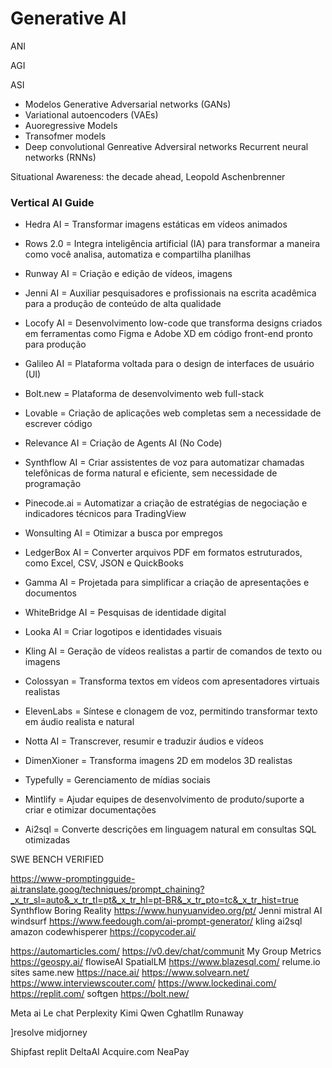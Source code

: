 # Generative AI
ANI

AGI

ASI

- Modelos Generative Adversarial networks (GANs)
- Variational autoencoders (VAEs)
- Auoregressive Models
- Transofmer models
- Deep convolutional Genreative Adversiral networks
Recurrent neural networks (RNNs)

Situational Awareness: the decade ahead, Leopold Aschenbrenner

### Vertical AI Guide

- Hedra AI = Transformar imagens estáticas em vídeos animados

- Rows 2.0 = Integra inteligência artificial (IA) para transformar a maneira como você analisa, automatiza e compartilha planilhas

- Runway AI = Criação e edição de vídeos, imagens

- Jenni AI = Auxiliar pesquisadores e profissionais na escrita acadêmica para a produção de conteúdo de alta qualidade
  
- Locofy AI = Desenvolvimento low-code que transforma designs criados em ferramentas como Figma e Adobe XD em código front-end pronto para produção
  
- Galileo AI = Plataforma voltada para o design de interfaces de usuário (UI)

- Bolt.new = Plataforma de desenvolvimento web full-stack
  
- Lovable = Criação de aplicações web completas sem a necessidade de escrever código

- Relevance AI = Criação de Agents AI (No Code)

- Synthflow AI = Criar assistentes de voz para automatizar chamadas telefônicas de forma natural e eficiente, sem necessidade de programação

- Pinecode.ai = Automatizar a criação de estratégias de negociação e indicadores técnicos para TradingView

- Wonsulting AI = Otimizar a busca por empregos

- LedgerBox AI = Converter arquivos PDF em formatos estruturados, como Excel, CSV, JSON e QuickBooks

- Gamma AI = Projetada para simplificar a criação de apresentações e documentos

- WhiteBridge AI = Pesquisas de identidade digital 

- Looka AI = Criar logotipos e identidades visuais

- Kling AI = Geração de vídeos realistas a partir de comandos de texto ou imagens

- Colossyan = Transforma textos em vídeos com apresentadores virtuais realistas

- ElevenLabs = Síntese e clonagem de voz, permitindo transformar texto em áudio realista e natural

- Notta AI = Transcrever, resumir e traduzir áudios e vídeos

- DimenXioner = Transforma imagens 2D em modelos 3D realistas

- Typefully = Gerenciamento de mídias sociais

- Mintlify = Ajudar equipes de desenvolvimento de produto/suporte a criar e otimizar documentações

- Ai2sql = Converte descrições em linguagem natural em consultas SQL otimizadas

SWE BENCH VERIFIED

https://www-promptingguide-ai.translate.goog/techniques/prompt_chaining?_x_tr_sl=auto&_x_tr_tl=pt&_x_tr_hl=pt-BR&_x_tr_pto=tc&_x_tr_hist=true
Synthflow
Boring Reality
https://www.hunyuanvideo.org/pt/
Jenni
mistral AI
windsurf
https://www.feedough.com/ai-prompt-generator/
kling
ai2sql
amazon codewhisperer
https://copycoder.ai/

https://automarticles.com/
https://v0.dev/chat/communit
My Group Metrics
https://geospy.ai/
flowiseAI
SpatialLM
https://www.blazesql.com/
relume.io sites
same.new
https://nace.ai/
https://www.solvearn.net/
https://www.interviewscouter.com/
https://www.lockedinai.com/
https://replit.com/
softgen
https://bolt.new/

Meta ai
Le chat
Perplexity
Kimi
Qwen
Cghatllm
Runaway



]resolve
midjorney


Shipfast
replit
DeltaAI
Acquire.com
NeaPay

